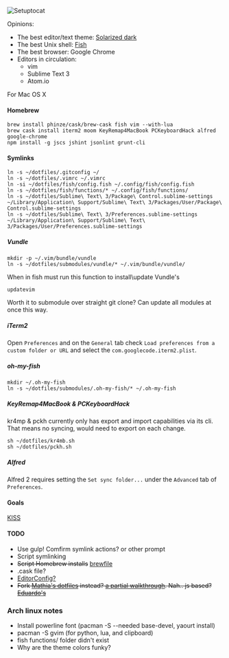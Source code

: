 ![Setuptocat](https://octodex.github.com/images/setuptocat.jpg)

Opinions:
- The best editor/text theme: [Solarized dark](http://ethanschoonover.com/solarized)
- The best Unix shell: [Fish](fishshell.com)
- The best browser: Google Chrome
- Editors in circulation:
  - vim
  - Sublime Text 3
  - Atom.io

For Mac OS X
#### Homebrew
```
brew install phinze/cask/brew-cask fish vim --with-lua
brew cask install iterm2 moom KeyRemap4MacBook PCKeyboardHack alfred google-chrome
npm install -g jscs jshint jsonlint grunt-cli
```
#### Symlinks
```
ln -s ~/dotfiles/.gitconfig ~/
ln -s ~/dotfiles/.vimrc ~/.vimrc
ln -si ~/dotfiles/fish/config.fish ~/.config/fish/config.fish
ln -s ~/dotfiles/fish/functions/* ~/.config/fish/functions/
ln -s ~/dotfiles/Sublime\ Text\ 3/Package\ Control.sublime-settings ~/Library/Application\ Support/Sublime\ Text\ 3/Packages/User/Package\ Control.sublime-settings
ln -s ~/dotfiles/Sublime\ Text\ 3/Preferences.sublime-settings ~/Library/Application\ Support/Sublime\ Text\ 3/Packages/User/Preferences.sublime-settings
```
##### Vundle
```
mkdir -p ~/.vim/bundle/vundle
ln -s ~/dotfiles/submodules/vundle/* ~/.vim/bundle/vundle/
```
When in fish must run this function to install\update Vundle's
```
updatevim
```
Worth it to submodule over straight git clone? Can update all modules at once this way.
##### iTerm2
Open `Preferences` and on the `General` tab check `Load preferences from a custom folder or URL` and select the 
`com.googlecode.iterm2.plist`.
##### oh-my-fish
```
mkdir ~/.oh-my-fish
ln -s ~/dotfiles/submodules/.oh-my-fish/* ~/.oh-my-fish
```
##### KeyRemap4MacBook & PCKeyboardHack
kr4mp & pckh currently only has export and import capabilities via its cli. That means no syncing, would need to export on each change.
```
sh ~/dotfiles/kr4mb.sh
sh ~/dotfiles/pckh.sh
```
##### Alfred
Alfred 2 requires setting the `Set sync folder...` under the `Advanced` tab of `Preferences`.
#### Goals
[KISS](http://en.wikipedia.org/wiki/KISS_principle)
#### TODO
- Use gulp! Comfirm symlink actions? or other prompt
- Script symlinking
- ~~Script Homebrew installs~~ [brewfile](http://robots.thoughtbot.com/brewfile-a-gemfile-but-for-homebrew)
- .cask file?
- [EditorConfig?](http://editorconfig.org/)
- ~~Fork [Mathia's dotfiles](http://mths.be/dotfiles) instead? [a partial walkthrough](http://code.tutsplus.com/tutorials/setting-up-a-mac-dev-machine-from-zero-to-hero-with-dotfiles--net-35449). Nah.. js based? [Eduardo's](https://github.com/eduardolundgren/dotfiles)~~


### Arch linux notes
- Install powerline font (pacman -S --needed base-devel, yaourt install)
- pacman -S gvim (for python, lua, and clipboard)
- fish functions/ folder didn't exist
- Why are the theme colors funky?
